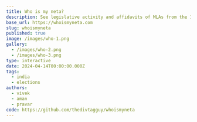 ```yaml
---
title: Who is my neta?
description: See legislative activity and affidavits of MLAs from the 17th Lok Sabha — or explore candidates contesting in the 2024 elections.
base_url: https://whoismyneta.com
slug: whoismyneta
published: true
image: /images/who-1.png
gallery:
  - /images/who-2.png
  - /images/who-3.png
type: interactive
date: 2024-04-14T00:00:00.000Z
tags:
  - india
  - elections
authors:
  - vivek
  - aman
  - pravar
code: https://github.com/thedivtagguy/whoismyneta
---
```


